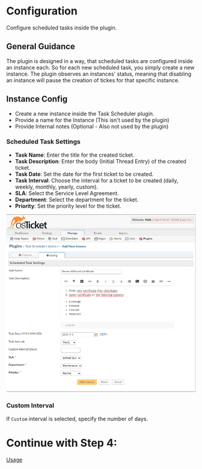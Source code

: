 # Configuration

Configure scheduled tasks inside the plugin.

## General Guidance
The plugin is designed in a way, that scheduled tasks are configured inside an instance each.
So for each new scheduled task, you simply create a new instance.
The plugin observes an instances' status, meaning that disabling an instance will pause the creation of tickes for that specific instance.

## Instance Config

- Create a new instance inside the Task Scheduler plugin.
- Provide a name for the Instance (This isn't used by the plugin)
- Provide Internal notes (Optional - Also not used by the plugin)

### Scheduled Task Settings
- **Task Name**: Enter the title for the created ticket.
- **Task Description**: Enter the body (Initial Thread Entry) of the created ticket.
- **Task Date**: Set the date for the first ticket to be created.
- **Task Interval**: Choose the interval for a ticket to be created (daily, weekly, monthly, yearly, custom).
- **SLA**: Select the Service Level Agreement.
- **Department**: Select the department for the ticket.
- **Priority**: Set the priority level for the ticket.

<img src="img/04-configure.png" alt="plugin installed" width="600"/>

### Custom Interval
If `Custom` interval is selected, specify the number of days.

# Continue with Step 4:
[Usage](04-Usage.md)